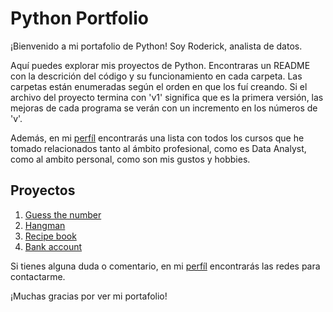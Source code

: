 
# Python Portfolio

¡Bienvenido a mi portafolio de Python! Soy Roderick, analista de datos.

Aquí puedes explorar mis proyectos de Python. Encontraras un README con la descrición del código y su funcionamiento en cada carpeta. Las carpetas están enumeradas según el orden en que los fuí creando. Si el archivo del proyecto termina con 'v1' significa que es la primera versión, las mejoras de cada programa se verán con un incremento en los números de 'v'. 

Además, en mi [perfíl](https://github.com/RoderickGamer) encontrarás una lista con todos los cursos que he tomado relacionados tanto al ámbito profesional, como es Data Analyst, como al ambito personal, como son mis gustos y hobbies.

## Proyectos

1. [Guess the number](https://github.com/RoderickGamer/RoderickPortfolio/tree/d0cebe28f30918c08f224e205a15013c4df065b1/PythonPortfolio/2_Hangman)
2. [Hangman](https://github.com/RoderickGamer/RoderickPortfolio/tree/d0cebe28f30918c08f224e205a15013c4df065b1/PythonPortfolio/3_Recipe-Book)
3. [Recipe book](https://github.com/RoderickGamer/RoderickPortfolio/tree/d0cebe28f30918c08f224e205a15013c4df065b1/PythonPortfolio/4_Bank-account)
4. [Bank account](https://github.com/RoderickGamer/RoderickPortfolio/tree/c56486def8289dcda2aa6a11cf54a9c6a3955379/PythonPortfolio/4_Bank-account)

Si tienes alguna duda o comentario, en mi [perfíl](https://github.com/RoderickGamer) encontrarás las redes para contactarme.

¡Muchas gracias por ver mi portafolio! 
